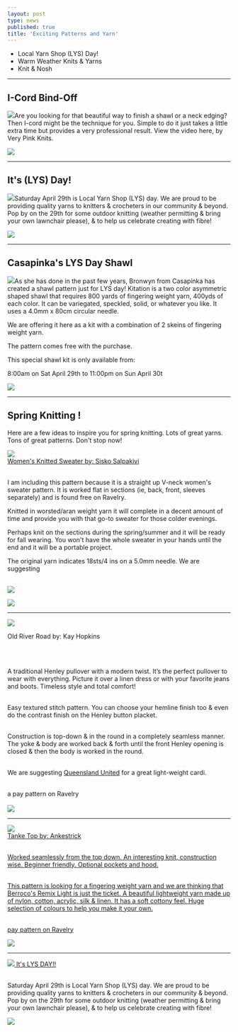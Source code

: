 ```yaml
---
layout: post
type: news
published: true
title: 'Exciting Patterns and Yarn'
---
```


- Local Yarn Shop (LYS) Day!
- Warm Weather Knits & Yarns
- Knit & Nosh

<hr />


<h2><strong>I-Cord Bind-Off</strong></h2>

<p><img src="/img/icordimg.jpg">Are you looking for that beautiful way to finish a shawl or a neck edging? Then I-cord might be the technique for you. Simple to do it just takes a little extra time but provides a very professional result. View the video here, by Very Pink Knits.</p>
  
<p><a href="https://www.youtube.com/watch?v=GyhgyvEgsBM"><img src="/img/icord.png"></a></p>
<hr/>
<h2>It's (LYS) Day!</h2>
<p><img src="/img/lysday.jpg">Saturday April 29th is Local Yarn Shop (LYS) day. We are proud to be providing quality yarns to knitters & crocheters in our community & beyond. Pop by on the 29th for some outdoor knitting (weather permitting & bring your own lawnchair please), & to help us celebrate creating with fibre!</p>

<p><a href="https://www.woolandsilkcoshop.com/"><img src="/img/wsbtn.png"></a></p>

<hr />
<h2>Casapinka's LYS Day Shawl</h2>

<p><img src="/img/lysshawl.jpg">As she has done in the past few years, Bronwyn from Casapinka has created a shawl pattern just for LYS day! Kitation is a two color asymmetric shaped shawl that requires 800 yards of fingering weight yarn, 400yds of each color. It can be variegated, speckled, solid, or whatever you like. It uses a 4.0mm x 80cm circular needle.</p>

<p>We are offering it here as a kit with a combination of 2 skeins of fingering weight yarn.</p>

<p>The pattern comes free with the purchase.</p>

<p>This special shawl kit is only available from:</p>

<p>8:00am on Sat April 29th to 11:00pm on Sun April 30t</p>

<p><a href="https://www.woolandsilkcoshop.com/products/lys-shawl-kit-b"><img src="/img/lysshawlbtn.jpg"></a></p>

<hr />


<h2>Spring Knitting !</h2>
<p>Here are a few ideas to inspire you for spring knitting. Lots of great yarns. Tons of great patterns. Don't stop now!</p>
  
<p><a href="https://www.ravelry.com/patterns/library/womens-knitted-sweater-3"><img src="/img/greysweaterimg.jpg"> <br />
Women's Knitted Sweater by: Sisko Salpakivi</a><br /><br />

I am including this pattern because it is a straight up V-neck women's sweater pattern. It is worked flat in sections (ie, back, front, sleeves separately) and is found free on Ravelry.

Knitted in worsted/aran weight yarn it will complete in a decent amount of time and provide you with that go-to sweater for those colder evenings.

Perhaps knit on the sections during the spring/summer and it will be ready for fall wearing. You won't have the whole sweater in your hands until the end and it will be a portable project.

The original yarn indicates 18sts/4 ins on a 5.0mm needle. We are suggesting<br /><br />
  
<a href="https://www.woolandsilkcoshop.com/search?q=worsted"><img src="/img/btn_wwyarns.jpg"></a>
</p>
<p>
  
  <a href="https://www.woolandsilkcoshop.com/products/bamboo-socks"><img src="/img/btn_shearwater_socks.jpg"></a> <br />
<hr/>
<p><a href="https://www.ravelry.com/patterns/library/old-river-road"><img src="/img/river_road.jpg"> </a><br />

Old River Road by: Kay Hopkins</p></a><br /><br />

A traditional Henley pullover with a modern twist. It’s the perfect pullover to wear with everything. Picture it over a linen dress or with your favorite jeans and boots. Timeless style and total comfort!<br /><br />

Easy textured stitch pattern. You can choose your hemline finish too & even do the contrast finish on the Henley button placket.<br /><br />

Construction is top-down & in the round in a completely seamless manner. The yoke & body are worked back & forth until the front Henley opening is closed & then the body is worked in the round.<br /><br />

We are suggesting <a href="https://www.woolandsilkcoshop.com/products/united">Queensland United</a> for a great light-weight cardi.<br /><br />

a pay pattern on Ravelry<br /><br />
  <a href="https://www.woolandsilkcoshop.com/products/united"><img src="/img/btn_river_road.jpg"></a> <br />
<hr/>

<p><a href="https://www.ravelry.com/patterns/library/tanke-top"><img src="/img/tanke_top.jpg"> <br />
 Tanke Top by: Ankestrick<br /><br />

Worked seamlessly from the top down. An interesting knit, construction wise. Beginner friendly. Optional pockets and hood.<br /><br />

This pattern is looking for a fingering weight yarn and we are thinking that Berroco's Remix Light is just the ticket. A beautiful lightweight yarn made up of nylon, cotton, acrylic, silk & linen. It has a soft cottony feel. Huge selection of colours to help you make it your own.<br /><br />

pay pattern on Ravelry</p>
<p>
  
  <a href="https://www.woolandsilkcoshop.com/products/remix-light"><img src="/img/btn_tanke_top.jpg"></a> <br />
<hr/><p>
<a href="https://www.woolandsilkcoshop.com/">
<img src="/img/lys_day.jpg">
It's LYS DAY!!</a><br /><br />

Saturday April 29th is Local Yarn Shop (LYS) day. We are proud to be providing quality yarns to knitters & crocheters in our community & beyond. Pop by on the 29th for some outdoor knitting (weather permitting & bring your own lawnchair please), & to help us celebrate creating with fibre!</p>
  
  <a href="https://www.woolandsilkcoshop.com"><img src="/img/btn_lys_day.jpg"></a> 

